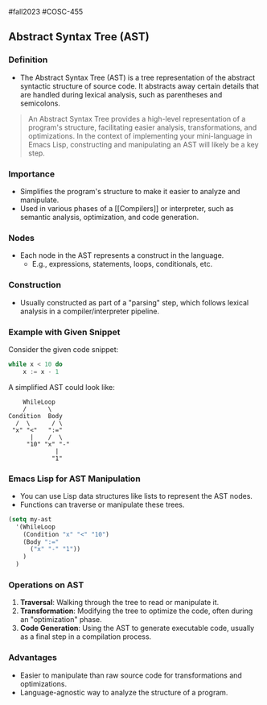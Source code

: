 #fall2023 #COSC-455 

## Abstract Syntax Tree (AST)

### Definition
- The Abstract Syntax Tree (AST) is a tree representation of the abstract syntactic structure of source code. It abstracts away certain details that are handled during lexical analysis, such as parentheses and semicolons.

> An Abstract Syntax Tree provides a high-level representation of a program's structure, facilitating easier analysis, transformations, and optimizations. In the context of implementing your mini-language in Emacs Lisp, constructing and manipulating an AST will likely be a key step.

### Importance
- Simplifies the program's structure to make it easier to analyze and manipulate.
- Used in various phases of a [[Compilers]] or interpreter, such as semantic analysis, optimization, and code generation.
  
### Nodes
- Each node in the AST represents a construct in the language. 
  - E.g., expressions, statements, loops, conditionals, etc.
  
### Construction
- Usually constructed as part of a "parsing" step, which follows lexical analysis in a compiler/interpreter pipeline.

### Example with Given Snippet
Consider the given code snippet:
```java
while x < 10 do
	x := x - 1
```

A simplified AST could look like:
```
    WhileLoop
    /      \
Condition  Body
  /  \      / \
 "x" "<"   ":=" 
      |    /  \
     "10" "x" "-"
             |
            "1"
```

### Emacs Lisp for AST Manipulation
- You can use Lisp data structures like lists to represent the AST nodes.
- Functions can traverse or manipulate these trees.

```lisp
(setq my-ast
  '(WhileLoop
    (Condition "x" "<" "10")
    (Body ":=" 
      ("x" "-" "1"))
    )
  )
```

### Operations on AST
1. **Traversal**: Walking through the tree to read or manipulate it.
2. **Transformation**: Modifying the tree to optimize the code, often during an "optimization" phase.
3. **Code Generation**: Using the AST to generate executable code, usually as a final step in a compilation process.

### Advantages
- Easier to manipulate than raw source code for transformations and optimizations.
- Language-agnostic way to analyze the structure of a program.
